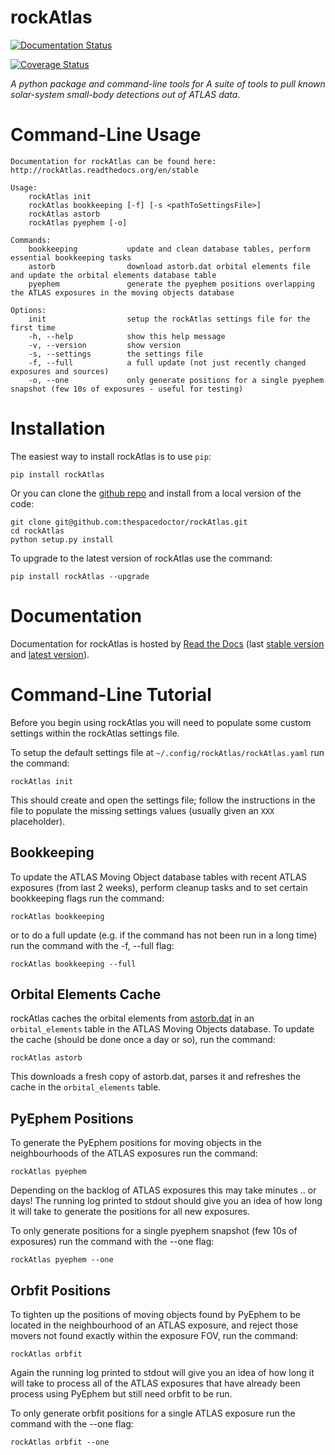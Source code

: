 rockAtlas
=========

[![Documentation Status](https://readthedocs.org/projects/rockAtlas/badge/)](http://rockAtlas.readthedocs.io/en/latest/?badge)

[![Coverage Status](https://cdn.jsdelivr.net/gh/thespacedoctor/rockAtlas@master/coverage.svg)](https://cdn.jsdelivr.net/gh/thespacedoctor/rockAtlas@master/htmlcov/index.html)

*A python package and command-line tools for A suite of tools to pull known solar-system small-body detections out of ATLAS data*.

Command-Line Usage
==================

``` sourceCode
Documentation for rockAtlas can be found here: http://rockAtlas.readthedocs.org/en/stable

Usage:
    rockAtlas init
    rockAtlas bookkeeping [-f] [-s <pathToSettingsFile>]
    rockAtlas astorb
    rockAtlas pyephem [-o]

Commands:
    bookkeeping           update and clean database tables, perform essential bookkeeping tasks
    astorb                download astorb.dat orbital elements file and update the orbital elements database table
    pyephem               generate the pyephem positions overlapping the ATLAS exposures in the moving objects database

Options:
    init                  setup the rockAtlas settings file for the first time
    -h, --help            show this help message
    -v, --version         show version
    -s, --settings        the settings file
    -f, --full            a full update (not just recently changed exposures and sources)
    -o, --one             only generate positions for a single pyephem snapshot (few 10s of exposures - useful for testing)
```

Installation
============

The easiest way to install rockAtlas is to use `pip`:

``` sourceCode
pip install rockAtlas
```

Or you can clone the [github repo](https://github.com/thespacedoctor/rockAtlas) and install from a local version of the code:

``` sourceCode
git clone git@github.com:thespacedoctor/rockAtlas.git
cd rockAtlas
python setup.py install
```

To upgrade to the latest version of rockAtlas use the command:

``` sourceCode
pip install rockAtlas --upgrade
```

Documentation
=============

Documentation for rockAtlas is hosted by [Read the Docs](http://rockAtlas.readthedocs.org/en/stable/) (last [stable version](http://rockAtlas.readthedocs.org/en/stable/) and [latest version](http://rockAtlas.readthedocs.org/en/latest/)).

Command-Line Tutorial
=====================

Before you begin using rockAtlas you will need to populate some custom settings within the rockAtlas settings file.

To setup the default settings file at `~/.config/rockAtlas/rockAtlas.yaml` run the command:

``` sourceCode
rockAtlas init
```

This should create and open the settings file; follow the instructions in the file to populate the missing settings values (usually given an `XXX` placeholder).

Bookkeeping
-----------

To update the ATLAS Moving Object database tables with recent ATLAS exposures (from last 2 weeks), perform cleanup tasks and to set certain bookkeeping flags run the command:

``` sourceCode
rockAtlas bookkeeping 
```

or to do a full update (e.g. if the command has not been run in a long time) run the command with the -f, --full flag:

``` sourceCode
rockAtlas bookkeeping --full
```

Orbital Elements Cache
----------------------

rockAtlas caches the orbital elements from [astorb.dat](ftp://ftp.lowell.edu/pub/elgb/astorb.dat.gz) in an `orbital_elements` table in the ATLAS Moving Objects database. To update the cache (should be done once a day or so), run the command:

``` sourceCode
rockAtlas astorb
```

This downloads a fresh copy of astorb.dat, parses it and refreshes the cache in the `orbital_elements` table.

PyEphem Positions
-----------------

To generate the PyEphem positions for moving objects in the neighbourhoods of the ATLAS exposures run the command:

``` sourceCode
rockAtlas pyephem
```

Depending on the backlog of ATLAS exposures this may take minutes .. or days! The running log printed to stdout should give you an idea of how long it will take to generate the positions for all new exposures.

To only generate positions for a single pyephem snapshot (few 10s of exposures) run the command with the --one flag:

``` sourceCode
rockAtlas pyephem --one
```

Orbfit Positions
----------------

To tighten up the positions of moving objects found by PyEphem to be located in the neighbourhood of an ATLAS exposure, and reject those movers not found exactly within the exposure FOV, run the command:

``` sourceCode
rockAtlas orbfit
```

Again the running log printed to stdout will give you an idea of how long it will take to process all of the ATLAS exposures that have already been process using PyEphem but still need orbfit to be run.

To only generate orbfit positions for a single ATLAS exposure run the command with the --one flag:

``` sourceCode
rockAtlas orbfit --one
```
